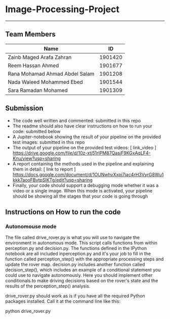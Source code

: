 # Image-Processing-Project
--------------------------------------------------------------------------------------------------------------------------------------------------------
## Team Members

Name              | ID
------------------|---------------
Zainb Maged Arafa Zahran|1901420
Reem Hassan Ahmed |1901677
Rana Mohamad Ahmad Abdel Salam |1901208
Nada Waleed Mohammed Ebed| 1901544
Sara Ramadan Mohamed |1901309


## Submission

- The code well written and commented:
submitted in this repo
- The readme should also have clear instructions on how to run your code:
submitted below
- A Jupiter-notebook showing the result of your pipeline on the provided test images:
submitted in this repo
- The output of your pipeline on the provided test videos:
[ link_video ] https://drive.google.com/file/d/10z-xtj51rIPM87QasjF9KGxAqLF4-Knu/view?usp=sharing
- A report containing the methods used in the pipeline and explaining them in detail:
[ link to report ] https://docs.google.com/document/d/1OUNwhvXxpj7jac4rH3VyrG8Wu1kkk7aooFBvtpSIKTg/edit?usp=sharing
- Finally, your code should support a debugging mode whether it was a video or a single image.
When this mode is activated, your pipeline should be showing all the stages that your code is
going through

## Instructions on How to run the code
### Autonomouse mode

The file called drive_rover.py is what you will use to navigate the environment in autonomous mode. This script calls functions from within perception.py and decision.py. The functions defined in the IPython notebook are all included inperception.py and it's your job to fill in the function called perception_step() with the appropriate processing steps and update the rover map. decision.py includes another function called decision_step(), which includes an example of a conditional statement you could use to navigate autonomously. Here you should implement other conditionals to make driving decisions based on the rover's state and the results of the perception_step() analysis.

drive_rover.py should work as is if you have all the required Python packages installed. Call it at the command line like this:

python drive_rover.py
